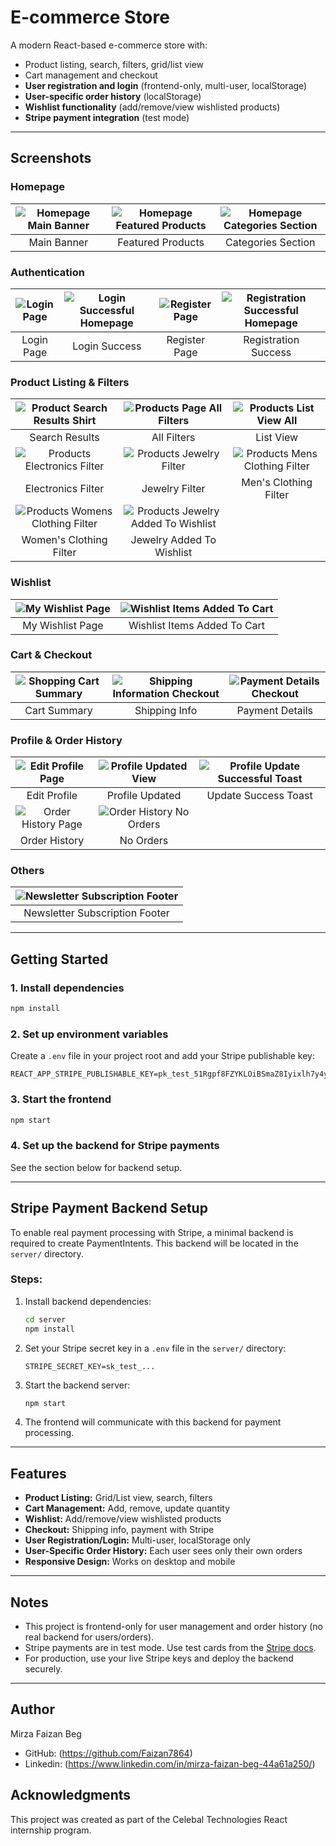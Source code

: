 # E-commerce Store

A modern React-based e-commerce store with:
- Product listing, search, filters, grid/list view
- Cart management and checkout
- **User registration and login** (frontend-only, multi-user, localStorage)
- **User-specific order history** (localStorage)
- **Wishlist functionality** (add/remove/view wishlisted products)
- **Stripe payment integration** (test mode)

---

## Screenshots

### Homepage
| ![Homepage Main Banner](public/screenshots/Homepage_Main_Banner.jpg.png) | ![Homepage Featured Products](public/screenshots/Homepage_Featured_Products.jpg.png) | ![Homepage Categories Section](public/screenshots/Homepage_Categories_Section.jpg.png) |
|:---:|:---:|:---:|
| Main Banner | Featured Products | Categories Section |

### Authentication
| ![Login Page](public/screenshots/Login_Page.png.png) | ![Login Successful Homepage](public/screenshots/Login_Successful_Homepage.jpg.png) | ![Register Page](public/screenshots/Create_Account_Register_Page.png.png) | ![Registration Successful Homepage](public/screenshots/Registration_Successful_Homepage.jpg.png) |
|:---:|:---:|:---:|:---:|
| Login Page | Login Success | Register Page | Registration Success |

### Product Listing & Filters
| ![Product Search Results Shirt](public/screenshots/Product_Search_Results_Shirt.jpg.png) | ![Products Page All Filters](public/screenshots/Products_Page_All_Filters.jpg.png) | ![Products List View All](public/screenshots/Products_List_View_All.jpg.png) |
|:---:|:---:|:---:|
| Search Results | All Filters | List View |
| ![Products Electronics Filter](public/screenshots/Products_Electronics_Filter.jpg.png) | ![Products Jewelry Filter](public/screenshots/Products_Jewelry_Filter.jpg.png) | ![Products Mens Clothing Filter](public/screenshots/Products_Mens_Clothing_Filter.jpg.png) |
| Electronics Filter | Jewelry Filter | Men's Clothing Filter |
| ![Products Womens Clothing Filter](public/screenshots/Products_Womens_Clothing_Filter.jpg.png) | ![Products Jewelry Added To Wishlist](public/screenshots/Products_Jewelry_Added_To_Wishlist.jpg.png) | |
| Women's Clothing Filter | Jewelry Added To Wishlist | |

### Wishlist
| ![My Wishlist Page](public/screenshots/My_Wishlist_Page.png.png) | ![Wishlist Items Added To Cart](public/screenshots/Wishlist_Items_Added_To_Cart.png.png) |
|:---:|:---:|
| My Wishlist Page | Wishlist Items Added To Cart |

### Cart & Checkout
| ![Shopping Cart Summary](public/screenshots/Shopping_Cart_Summary.png.png) | ![Shipping Information Checkout](public/screenshots/Shipping_Information_Checkout.png.png) | ![Payment Details Checkout](public/screenshots/Payment_Details_Checkout.png.png) |
|:---:|:---:|:---:|
| Cart Summary | Shipping Info | Payment Details |

### Profile & Order History
| ![Edit Profile Page](public/screenshots/Edit_Profile_Page.png.png) | ![Profile Updated View](public/screenshots/Profile_Updated_View.png.png) | ![Profile Update Successful Toast](public/screenshots/Profile_Update_Successful_Toast.png.png) |
|:---:|:---:|:---:|
| Edit Profile | Profile Updated | Update Success Toast |
| ![Order History Page](public/screenshots/Order_History_Page.png.png) | ![Order History No Orders](public/screenshots/Order_History_No_Orders.png.png) |
| Order History | No Orders |

### Others
| ![Newsletter Subscription Footer](public/screenshots/Newsletter_Subscription_Footer.png.png) |
|:---:|
| Newsletter Subscription Footer |

---

## Getting Started

### 1. Install dependencies
```bash
npm install
```

### 2. Set up environment variables
Create a `.env` file in your project root and add your Stripe publishable key:
```
REACT_APP_STRIPE_PUBLISHABLE_KEY=pk_test_51Rgpf8FZYKLOiBSmaZ8Iyixlh7y4yyaN9je9EjNiw4eCyNLMqBxuNURFTmIM1d68Q5bj1Y26n8qBQLkBtXJF7Bun000cLlwPAv
```

### 3. Start the frontend
```bash
npm start
```

### 4. Set up the backend for Stripe payments
See the section below for backend setup.

---

## Stripe Payment Backend Setup

To enable real payment processing with Stripe, a minimal backend is required to create PaymentIntents. This backend will be located in the `server/` directory.

### Steps:
1. Install backend dependencies:
   ```bash
   cd server
   npm install
   ```
2. Set your Stripe secret key in a `.env` file in the `server/` directory:
   ```env
   STRIPE_SECRET_KEY=sk_test_...
   ```
3. Start the backend server:
   ```bash
   npm start
   ```
4. The frontend will communicate with this backend for payment processing.

---

## Features
- **Product Listing:** Grid/List view, search, filters
- **Cart Management:** Add, remove, update quantity
- **Wishlist:** Add/remove/view wishlisted products
- **Checkout:** Shipping info, payment with Stripe
- **User Registration/Login:** Multi-user, localStorage only
- **User-Specific Order History:** Each user sees only their own orders
- **Responsive Design:** Works on desktop and mobile

---

## Notes
- This project is frontend-only for user management and order history (no real backend for users/orders).
- Stripe payments are in test mode. Use test cards from the [Stripe docs](https://stripe.com/docs/testing).
- For production, use your live Stripe keys and deploy the backend securely.

---

## Author

Mirza Faizan Beg
- GitHub: (https://github.com/Faizan7864)
- Linkedin: (https://www.linkedin.com/in/mirza-faizan-beg-44a61a250/)

## Acknowledgments

This project was created as part of the Celebal Technologies React internship program.
